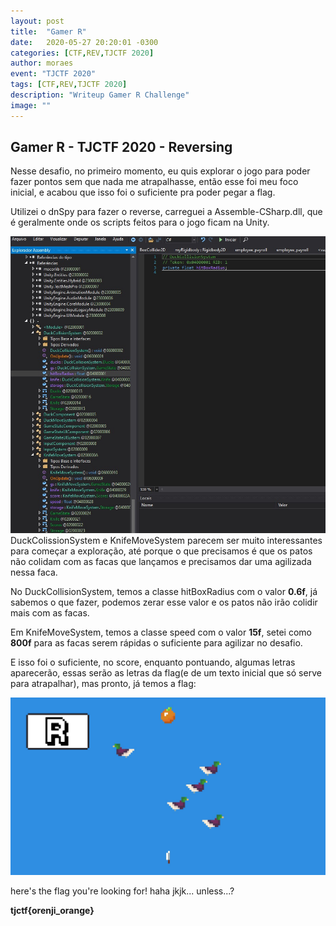 ```yaml
---
layout: post
title:  "Gamer R"
date:   2020-05-27 20:20:01 -0300
categories: [CTF,REV,TJCTF 2020]
author: moraes
event: "TJCTF 2020"
tags: [CTF,REV,TJCTF 2020]
description: "Writeup Gamer R Challenge"
image: ""
---
```


## Gamer R - TJCTF 2020 - Reversing

Nesse desafio, no primeiro momento, eu quis explorar o jogo para poder fazer pontos sem que nada me atrapalhasse, então esse foi meu foco inicial, e acabou que isso foi o suficiente pra poder pegar a flag.

Utilizei o dnSpy para fazer o reverse, carreguei a Assemble-CSharp.dll, que é geralmente onde os scripts feitos para o jogo ficam na Unity.

![Classes que podemos achar vasculhando adll](/assets/images/writeups/iFhEN4j.jpg)
DuckColissionSystem e KnifeMoveSystem parecem ser muito interessantes para começar a exploração, até porque o que precisamos é que os patos não colidam com as facas que lançamos e precisamos dar uma agilizada nessa faca.

No DuckCollisionSystem, temos a classe hitBoxRadius com o valor **0.6f**, já sabemos o que fazer, podemos zerar esse valor e os patos não irão colidir mais com as facas.

Em KnifeMoveSystem, temos a classe speed com o valor **15f**, setei como **800f** para as facas serem rápidas o suficiente para agilizar no desafio.

E isso foi o suficiente, no score, enquanto pontuando, algumas letras aparecerão, essas serão as letras da flag(e de um texto inicial que só serve para atrapalhar), mas pronto, já temos a flag:

![Cheatando no jogo](/assets/images/writeups/KiDR0C2.jpg)

here's the flag you're looking for! haha jkjk... unless...?  
  
**tjctf{orenji_orange}**


